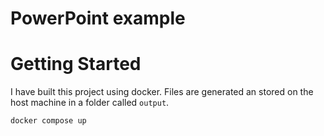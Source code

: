 PowerPoint example
=================================================================================================

Getting Started
===============

I have built this project using docker. Files are generated an stored on the host machine in a folder called `output`.

```bash
docker compose up
```